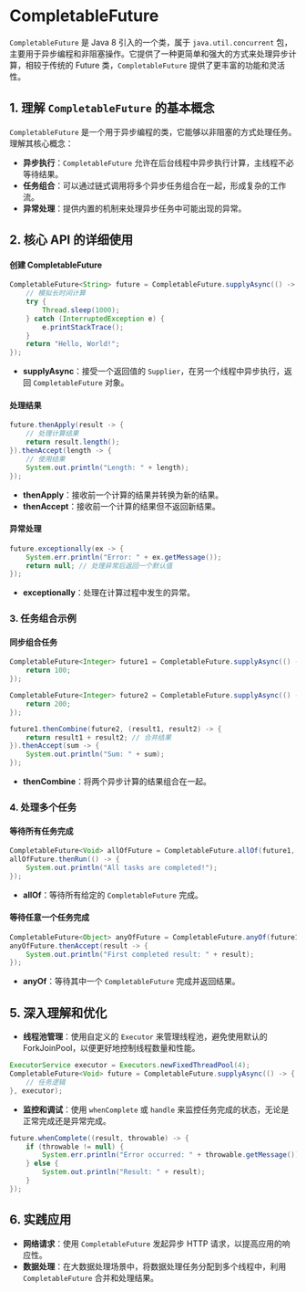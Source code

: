 # CompletableFuture

`CompletableFuture` 是 Java 8 引入的一个类，属于 `java.util.concurrent` 包，主要用于异步编程和非阻塞操作。它提供了一种更简单和强大的方式来处理异步计算，相较于传统的 Future 类，`CompletableFuture` 提供了更丰富的功能和灵活性。

## 1. **理解 `CompletableFuture` 的基本概念**

`CompletableFuture` 是一个用于异步编程的类，它能够以非阻塞的方式处理任务。理解其核心概念：

- **异步执行**：`CompletableFuture` 允许在后台线程中异步执行计算，主线程不必等待结果。
- **任务组合**：可以通过链式调用将多个异步任务组合在一起，形成复杂的工作流。
- **异常处理**：提供内置的机制来处理异步任务中可能出现的异常。

## 2. **核心 API 的详细使用**

#### 创建 CompletableFuture

```java
CompletableFuture<String> future = CompletableFuture.supplyAsync(() -> {
    // 模拟长时间计算
    try {
        Thread.sleep(1000);
    } catch (InterruptedException e) {
        e.printStackTrace();
    }
    return "Hello, World!";
});
```

- **supplyAsync**：接受一个返回值的 `Supplier`，在另一个线程中异步执行，返回 `CompletableFuture` 对象。

#### 处理结果

```java
future.thenApply(result -> {
    // 处理计算结果
    return result.length();
}).thenAccept(length -> {
    // 使用结果
    System.out.println("Length: " + length);
});
```

- **thenApply**：接收前一个计算的结果并转换为新的结果。
- **thenAccept**：接收前一个计算的结果但不返回新结果。

#### 异常处理

```java
future.exceptionally(ex -> {
    System.err.println("Error: " + ex.getMessage());
    return null; // 处理异常后返回一个默认值
});
```

- **exceptionally**：处理在计算过程中发生的异常。

### 3. **任务组合示例**

#### 同步组合任务

```java
CompletableFuture<Integer> future1 = CompletableFuture.supplyAsync(() -> {
    return 100;
});

CompletableFuture<Integer> future2 = CompletableFuture.supplyAsync(() -> {
    return 200;
});

future1.thenCombine(future2, (result1, result2) -> {
    return result1 + result2; // 合并结果
}).thenAccept(sum -> {
    System.out.println("Sum: " + sum);
});
```

- **thenCombine**：将两个异步计算的结果组合在一起。

### 4. **处理多个任务**

#### 等待所有任务完成

```java
CompletableFuture<Void> allOfFuture = CompletableFuture.allOf(future1, future2);
allOfFuture.thenRun(() -> {
    System.out.println("All tasks are completed!");
});
```

- **allOf**：等待所有给定的 `CompletableFuture` 完成。

#### 等待任意一个任务完成

```java
CompletableFuture<Object> anyOfFuture = CompletableFuture.anyOf(future1, future2);
anyOfFuture.thenAccept(result -> {
    System.out.println("First completed result: " + result);
});
```

- **anyOf**：等待其中一个 `CompletableFuture` 完成并返回结果。

## 5. **深入理解和优化**

- **线程池管理**：使用自定义的 `Executor` 来管理线程池，避免使用默认的 ForkJoinPool，以便更好地控制线程数量和性能。

```java
ExecutorService executor = Executors.newFixedThreadPool(4);
CompletableFuture<Void> future = CompletableFuture.supplyAsync(() -> {
    // 任务逻辑
}, executor);
```

- **监控和调试**：使用 `whenComplete` 或 `handle` 来监控任务完成的状态，无论是正常完成还是异常完成。

```java
future.whenComplete((result, throwable) -> {
    if (throwable != null) {
        System.err.println("Error occurred: " + throwable.getMessage());
    } else {
        System.out.println("Result: " + result);
    }
});
```

## 6. **实践应用**

- **网络请求**：使用 `CompletableFuture` 发起异步 HTTP 请求，以提高应用的响应性。
- **数据处理**：在大数据处理场景中，将数据处理任务分配到多个线程中，利用 `CompletableFuture` 合并和处理结果。